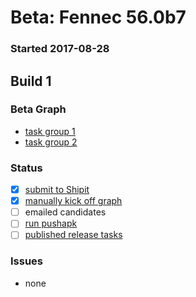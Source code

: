 # Beta: Fennec 56.0b7

### Started 2017-08-28

## Build 1

### Beta Graph
- [task group 1](https://tools.taskcluster.net/push-inspector/#/9eDvtOqOTe2S50V9NX6dRg)
- [task group 2](https://tools.taskcluster.net/push-inspector/#/Y88WVIVOR2S6ny9mBmW2bA)

### Status
- [x] [submit to Shipit](https://wiki.mozilla.org/Release:Release_Automation_on_Mercurial:Starting_a_Release#Submit_to_Ship_It)
- [x] [manually kick off graph](https://github.com/mozilla/releasewarrior/blob/master/how-tos/fennec-temp-relpro.md#start-off-the-fennec-graph)
- [ ] emailed candidates
- [ ] [run pushapk](https://github.com/mozilla/releasewarrior/blob/master/how-tos/fennec-temp-relpro.md#run-pushapk-manually)
- [ ] [published release tasks](https://wiki.mozilla.org/Release:Release_Automation_on_Mercurial:Updates_through_Shipping#Post-release_tasks)

### Issues
- none


